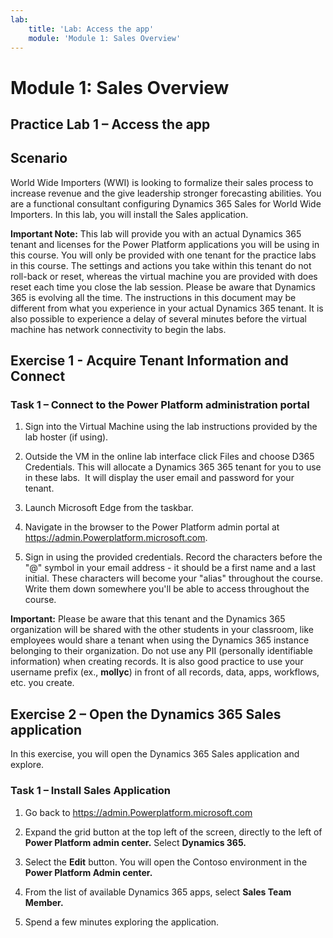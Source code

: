 ```yaml
---
lab:
    title: 'Lab: Access the app'
    module: 'Module 1: Sales Overview'
---
```



Module 1: Sales Overview
========================

## Practice Lab 1 – Access the app

Scenario
--------

World Wide Importers (WWI) is looking to formalize their sales process to
increase revenue and the give leadership stronger forecasting abilities. You are
a functional consultant configuring Dynamics 365 Sales for World Wide
Importers. In this lab, you will install the Sales application.

**Important Note:** This lab will provide you with an actual Dynamics 365 tenant
and licenses for the Power Platform applications you will be using in this
course. You will only be provided with one tenant for the practice labs in this
course. The settings and actions you take within this tenant do not roll-back or
reset, whereas the virtual machine you are provided with does reset each time
you close the lab session. Please be aware that Dynamics 365 is evolving all the time. The
instructions in this document may be different from what you experience in your
actual Dynamics 365 tenant. It is also possible to experience a delay of several
minutes before the virtual machine has network connectivity to begin the labs.

Exercise 1 - Acquire Tenant Information and Connect
---------------------------------------------------

### Task 1 – Connect to the Power Platform administration portal

1.  Sign into the Virtual Machine using the lab instructions provided by the lab hoster (if using).

2.  Outside the VM in the online lab interface click Files and choose D365
    Credentials. This will allocate a Dynamics 365 365 tenant for you to use in these
    labs.  It will display the user email and password for your tenant. 

3.  Launch Microsoft Edge from the taskbar. 

4.  Navigate in the browser to the Power Platform admin portal at https://admin.Powerplatform.microsoft.com.

5. Sign in using the provided credentials. Record the characters before the "@" symbol in your email address - it should be a first name and a last initial. These characters will become your "alias" throughout the course. Write them down somewhere you'll be able to access throughout the course.

**Important:** Please be aware that this tenant and the Dynamics 365 organization will be shared with the other students in your classroom, like employees would share a tenant when using the Dynamics 365 instance belonging to their organization. Do not use any PII (personally identifiable information) when creating records. It is also good practice to use your username prefix (ex., **mollyc**) in front of all records, data, apps, workflows, etc. you create.


Exercise 2 – Open the Dynamics 365 Sales application
---------------------------------------------------

In this exercise, you will open the Dynamics 365 Sales application and explore.

### Task 1 – Install Sales Application

1.  Go back to <https://admin.Powerplatform.microsoft.com>

2.  Expand the grid button at the top left of the screen, directly to the left of **Power Platform admin center.** Select **Dynamics 365.**

3.  Select the **Edit** button. You will open the Contoso environment in the **Power Platform Admin center.**

4. From the list of available Dynamics 365 apps, select **Sales Team Member.**

5. Spend a few minutes exploring the application.
